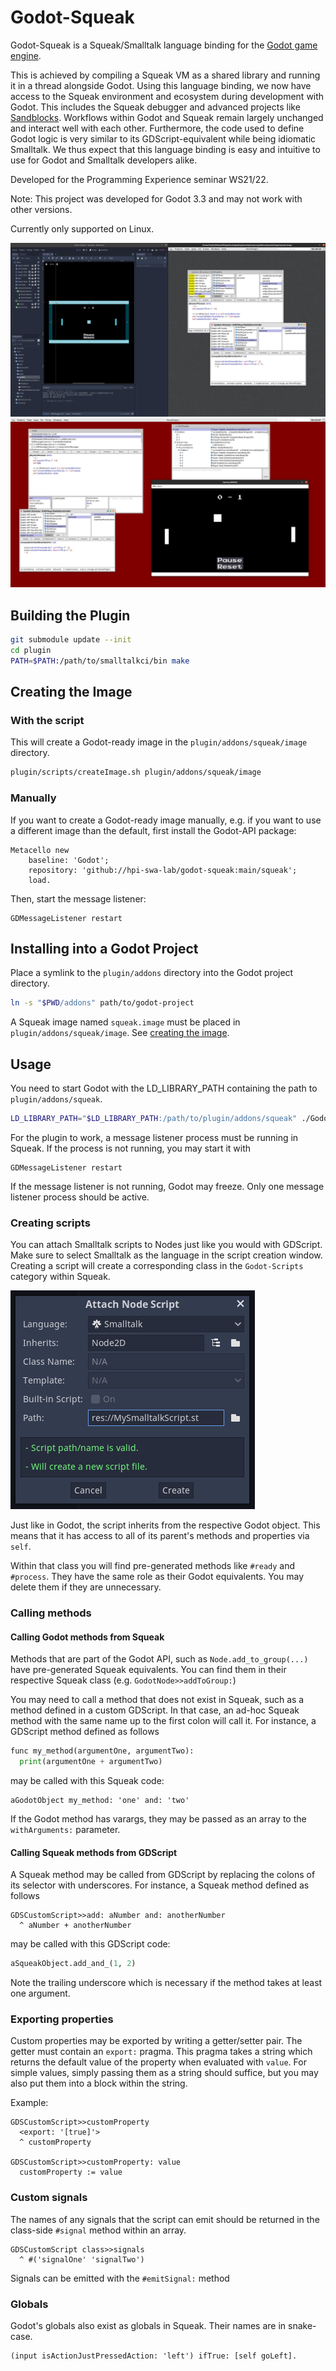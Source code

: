 # Godot-Squeak

Godot-Squeak is a Squeak/Smalltalk language binding for the [Godot game engine](https://github.com/godotengine/godot).

This is achieved by compiling a Squeak VM as a shared library and running it in a thread alongside Godot.
Using this language binding, we now have access to the Squeak environment and ecosystem during development with Godot.
This includes the Squeak debugger and advanced projects like [Sandblocks](https://github.com/hpi-swa/sandblocks).
Workflows within Godot and Squeak remain largely unchanged and interact well with each other.
Furthermore, the code used to define Godot logic is very similar to its GDScript-equivalent while being idiomatic Smalltalk.
We thus expect that this language binding is easy and intuitive to use for Godot and Smalltalk developers alike.

Developed for the Programming Experience seminar WS21/22.

Note: This project was developed for Godot 3.3 and may not work with other versions.

Currently only supported on Linux.

![Screenshot of the Godot editor and Squeak windows side-by-side](editor.png)
![Screenshot of a debugging session for a running game](runningGame.png)

## Building the Plugin

```bash
git submodule update --init
cd plugin
PATH=$PATH:/path/to/smalltalkci/bin make
```

## Creating the Image

### With the script

This will create a Godot-ready image in the `plugin/addons/squeak/image` directory.

```bash
plugin/scripts/createImage.sh plugin/addons/squeak/image
```

### Manually

If you want to create a Godot-ready image manually, e.g. if you want to use a different image than the default, first install the Godot-API package:

```Smalltalk
Metacello new
	baseline: 'Godot';
	repository: 'github://hpi-swa-lab/godot-squeak:main/squeak';
	load.
```

Then, start the message listener:

```Smalltalk
GDMessageListener restart
```

## Installing into a Godot Project

Place a symlink to the `plugin/addons` directory into the Godot project directory.

```bash
ln -s "$PWD/addons" path/to/godot-project
```

A Squeak image named `squeak.image` must be placed in `plugin/addons/squeak/image`.
See [creating the image](#creating-the-image).

## Usage

You need to start Godot with the LD_LIBRARY_PATH containing the path to `plugin/addons/squeak`.

```bash
LD_LIBRARY_PATH="$LD_LIBRARY_PATH:/path/to/plugin/addons/squeak" ./Godot
```

For the plugin to work, a message listener process must be running in Squeak.
If the process is not running, you may start it with
```Smalltalk
GDMessageListener restart
```

If the message listener is not running, Godot may freeze.
Only one message listener process should be active.

### Creating scripts

You can attach Smalltalk scripts to Nodes just like you would with GDScript.
Make sure to select Smalltalk as the language in the script creation window.
Creating a script will create a corresponding class in the `Godot-Scripts` category within Squeak.

![Screenshot of the script creation dialog](scriptCreationDialog.png)

Just like in Godot, the script inherits from the respective Godot object.
This means that it has access to all of its parent's methods and properties via `self`.

Within that class you will find pre-generated methods like `#ready` and `#process`.
They have the same role as their Godot equivalents.
You may delete them if they are unnecessary.

### Calling methods

#### Calling Godot methods from Squeak

Methods that are part of the Godot API, such as `Node.add_to_group(...)` have pre-generated Squeak equivalents.
You can find them in their respective Squeak class (e.g. `GodotNode>>addToGroup:`)

You may need to call a method that does not exist in Squeak, such as a method defined in a custom GDScript.
In that case, an ad-hoc Squeak method with the same name up to the first colon will call it.
For instance, a GDScript method defined as follows

```python
func my_method(argumentOne, argumentTwo):
  print(argumentOne + argumentTwo)
```

may be called with this Squeak code:

```Smalltalk
aGodotObject my_method: 'one' and: 'two'
```

If the Godot method has varargs, they may be passed as an array to the `withArguments:` parameter.

#### Calling Squeak methods from GDScript

A Squeak method may be called from GDScript by replacing the colons of its selector with underscores.
For instance, a Squeak method defined as follows

```Smalltalk
GDSCustomScript>>add: aNumber and: anotherNumber
  ^ aNumber + anotherNumber
```

may be called with this GDScript code:

```python
aSqueakObject.add_and_(1, 2)
```

Note the trailing underscore which is necessary if the method takes at least one argument.

### Exporting properties

Custom properties may be exported by writing a getter/setter pair.
The getter must contain an `export:` pragma.
This pragma takes a string which returns the default value of the property when evaluated with `value`.
For simple values, simply passing them as a string should suffice, but you may also put them into a block within the string.

Example:

```Smalltalk
GDSCustomScript>>customProperty
  <export: '[true]'>
  ^ customProperty

GDSCustomScript>>customProperty: value
  customProperty := value
```

### Custom signals

The names of any signals that the script can emit should be returned in the class-side `#signal` method within an array.

```Smalltalk
GDSCustomScript class>>signals
  ^ #('signalOne' 'signalTwo')
```

Signals can be emitted with the `#emitSignal:` method

### Globals

Godot's globals also exist as globals in Squeak.
Their names are in snake-case.

```Smalltalk
(input isActionJustPressedAction: 'left') ifTrue: [self goLeft].
```
